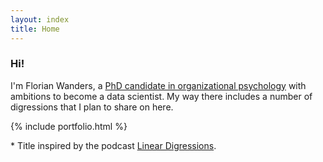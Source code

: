 ```yaml
---
layout: index
title: Home
---
```



<h3>Hi! </h3>

I'm Florian Wanders, a <a title="University Profile" href="http://www.uva.nl/en/profile/w/a/f.wanders/f.wanders.html">PhD candidate in organizational psychology</a> with ambitions to become a data scientist. My way there includes a number of digressions that I plan to share on here. 


{% include portfolio.html %}

&#42; Title inspired by the <!-- <a href="https://twitter.com/@multiarmbandit">Katie</a> and <a href="https://twitter.com/benjaffe">Ben's</a> wonderful --> podcast <a title="Podcast LinearDigressions" href="http://lineardigressions.com">Linear Digressions</a>.


<!--
<style>
    #wrap { width: 200px; height: 100px; padding: 0; overflow: hidden; }
    #frame { width: 500px; height: 100px; border:0 }
    #frame {
        -ms-zoom: 0.75;
        -moz-transform: scale(0.75);
        -moz-transform-origin: 0 0;
        -o-transform: scale(0.75);
        -o-transform-origin: 0 0;
        -webkit-transform: scale(0.75);
        -webkit-transform-origin: 0 0;
    }
</style>

<div id="wrap">
<iframe id="frame" scrolling="no" frameborder="no" src="https://w.soundcloud.com/player/?url=https%3A//api.soundcloud.com/tracks/173277531&download=false&autoplay=false&show_artwork=false&color=d3d3d3&sharing=false&buying=false"></iframe>
</div>
-->

